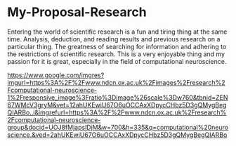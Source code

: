 # My-Proposal-Research

Entering the world of scientific research is a fun and tiring thing at the same time. Analysis, deduction, and reading results and previous research on a particular thing. The greatness of searching for information and adhering to the restrictions of scientific research. This is a very enjoyable thing and my passion for it is great, especially in the field of computational neuroscience.

https://www.google.com/imgres?imgurl=https%3A%2F%2Fwww.ndcn.ox.ac.uk%2Fimages%2Fresearch%2Fcomputational-neuroscience-1%2Fresponsive_image%3Fratio%3Dimage%26scale%3Dw760&tbnid=ZEN67WMcV3gryM&vet=12ahUKEwiU67O6uOCCAxXDpycCHbz5D3gQMygBegQIARBo..i&imgrefurl=https%3A%2F%2Fwww.ndcn.ox.ac.uk%2Fresearch%2Fcomputational-neuroscience-group&docid=UOJ8fMjapslDjM&w=700&h=335&q=computational%20neuroscience.&ved=2ahUKEwiU67O6uOCCAxXDpycCHbz5D3gQMygBegQIARBo
